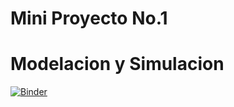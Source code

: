 # Mini Proyecto No.1 
# Modelacion y Simulacion


[![Binder](https://mybinder.org/badge_logo.svg)](https://mybinder.org/v2/gh/kamiryu-sama/ModSim_Mini1/master)
